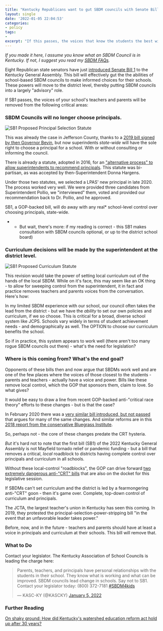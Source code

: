 ```yaml
---
title: "Kentucky Republicans want to gut SBDM councils with Senate Bill 1"
layout: single
date: '2022-01-05 22:04:53'
categories:
- policy
tags:
- 
excerpt: "If this passes, the voices that know the students the best will be removed from the conversation."
---
```


*If you made it here, I assume you know what an SBDM Council is in Kentucky. If not, I suggest you read my [SBDM FAQs](https://benwilson.org/sbdm/faqs).*

Eight Republican state senators have just [introduced Senate Bill 1](https://apps.legislature.ky.gov/record/22rs/sb1.html) to the Kentucky General Assembly. This bill will effectively gut the the abilities of school-based SBDM councils to make informed choices for their schools. These powers will move to the district level, thereby putting SBDM councils into a largely "advisory" role.

If SB1 passes, the voices of your school's teachers and parents will be removed from the following critical areas:

### SBDM Councils will no longer choose principals. ### 

![SB1 Proposed Principal Selection Statute](/sbdm/assets/images/SB1-2022-principalselection.png)

This was already the case in Jefferson County, thanks to a [2019 bill signed by then Governor Bevin](https://www.wave3.com/2019/03/12/sb-passes-house-heads-bevins-desk/), but now superindents *state-wide* will have the sole right to choose a principal for a school. With or without consulting or informing the council.

There is already a statute, adopted in 2016, for an ["alternative process" to allow superintendents to recommend principals](https://www.wdrb.com/news/gov-bevin-signs-law-giving-jcps-superintendent-more-flexibility-in-hiring-principals/article_405f298f-e16a-59b0-abe9-1a3cae78716c.html). This statute was bi-partisan, as was accepted by then-Superintendent Donna Hargens. 

Under those two statutes, we selected a LPAS' new principal in late 2020. The process worked very well. We were provided three candidates from Superintendent Pollio, we "interviewed" them, voted and provided our recommendation back to Dr. Pollio, and he approved.

SB1, a GOP-backed bill, will do away with any real* school-level control over choosing principals, state-wide.

* - But wait, there's more: if my reading is correct - this SB1 makes consultation with SBDM councils optional, or up to the district school board)

### Curriculum decisions will be made by the superintendent at the district level. ###

![SB1 Proposed Curriculum Statute](/sbdm/assets/images/SB1-2022-curriculum.png)

This revision would take the power of setting local curriculum out of the hands of the local SBDM. While on it's face, this may seem like an OK thing - to allow for sweeping control from the superintendent, it in fact and practice removes teachers and parents voices from the conversation. Here's how:

In my limited SBDM experience with our school, our council often takes the lead from the district - but we have the *ability* to set our own policies and curriculum, if we so choose. This is critical for a broad, diverse school system like JCPS. Schools vary widely in terms of student achievement needs - and demographically as well. The OPTION to choose our curriculum benefits the school. 

So if in practice, this system appears to work well (there aren't too many rogue SBDM councils out there) - what's the need for legislation? 

### Where is this coming from? What's the end goal? ###

Opponents of these bills then and now argue that SBDMs work well and are one of the few places where the voices of those closest to the students - parents and teachers - actually have a voice and power. Bills like these remove local control, which the GOP that sponsors them, claim to love. So what gives?

It would be easy to draw a line from recent GOP-backed anti-"critical race theory" efforts to these changes - but is that the case? 

In February 2020 there was a [very similar bill introduced, but not passed](https://www.courier-journal.com/story/news/politics/ky-legislature/2020/02/05/kentucky-bill-would-change-school-based-decision-making-councils-clears-committee/4660343002/) that argues for many of the same changes. And similar reforms are in this [2018 report from the conservative Bluegrass Institute](https://static1.squarespace.com/static/5f986190ec1e7d424e58d7f2/5fc51b03a6de3c605ec15075/5fc524d8a6de3c605ec2268e/1606755544306/Bluegrass-Institute_School-Based-Decision-Making-Research-Report_Formatted_01.17.18_v3.pdf?format=original). 

So, perhaps not - the core of these changes predate the CRT hysteria.

*But* it's hard not to note that the first bill (SB1) of the 2022 Kentucky General Assembly is not Mayfield tornado relief or pandemic funding - but a bill that removes a critical, *local* roadblock to districts having complete control over principals and curriculum in all schools. 

Without these local-control "roadblocks", the GOP can drive forward [two extremely dangerous anti-"CRT" bills](https://twitter.com/oliviakrauth/status/1478564293780160513?s=20) that are also on the docket for this legislative session. 

If SBDMs can't set curriculum and the district is led by a fearmongering anti-"CRT" goon - then it's game over. Complete, top-down control of curriculum and principals.

The JCTA, the largest teacher's union in Kentucky has seen this coming. In 2019, they protested the principal-selection-power-stripping bill "in the event that an unfavorable leader takes power." 

Before, now, and in the future - teachers and parents should have at least a voice in principals and curriculum at their schools. This bill will remove that.

### What to Do ###

Contact your legislator. The Kentucky Association of School Councils is leading the charge here:

<blockquote class="twitter-tweet"><p lang="en" dir="ltr">Parents, teachers, and principals have personal relationships with the students in their school. They know what is working and what can be improved. SBDM councils lead change in schools. Say not to SB1. Contact your legislator today: (800) 372-7181 <a href="https://twitter.com/hashtag/SBDM4kids?src=hash&amp;ref_src=twsrc%5Etfw">#SBDM4kids</a></p>&mdash; KASC-KY (@KASCKY) <a href="https://twitter.com/KASCKY/status/1478867666643439617?ref_src=twsrc%5Etfw">January 5, 2022</a></blockquote> <script async src="https://platform.twitter.com/widgets.js" charset="utf-8"></script>

### Further Reading ###
[On shaky ground: How did Kentucky's watershed education reform act hold up after 30 years?](https://www.courier-journal.com/story/news/2020/04/11/kera-30-how-did-kentucky-education-reform-act-hold-up/4870847002/)
